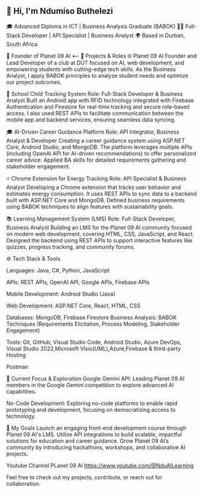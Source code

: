 ## 👋 Hi, I'm Ndumiso Buthelezi
🎓 Advanced Diploma in ICT | Business Analysis Graduate (BABOK)
👨‍💻 Full-Stack Developer | API Specialist | Business Analyst
🌍 Based in Durban, South Africa

📌 Founder of Planet 09 AI
<--
🔭 Projects & Roles
🌐 Planet 09 AI
Founder and Lead Developer of a club at DUT focused on AI, web development, and empowering students with cutting-edge tech skills. As the Business Analyst, I apply BABOK principles to analyze student needs and optimize our project outcomes.

📱 School Child Tracking System
Role: Full-Stack Developer & Business Analyst
Built an Android app with RFID technology integrated with Firebase Authentication and Firestore for real-time tracking and secure role-based access. I also used REST APIs to facilitate communication between the mobile app and backend services, ensuring seamless data syncing.

🎓 AI-Driven Career Guidance Platform
Role: API Integrator, Business Analyst & Developer
Creating a career guidance system using ASP.NET Core, Android Studio, and MongoDB. The platform leverages multiple APIs (including OpenAI API for AI-driven recommendations) to offer personalized career advice. Applied BA skills for detailed requirements gathering and stakeholder engagement.

⚡ Chrome Extension for Energy Tracking
Role: API Specialist & Business Analyst
Developing a Chrome extension that tracks user behavior and estimates energy consumption. It uses REST APIs to sync data to a backend built with ASP.NET Core and MongoDB. Defined business requirements using BABOK techniques to align features with sustainability goals.

📚 Learning Management System (LMS)
Role: Full-Stack Developer, Business Analyst
Building an LMS for the Planet 09 AI community focused on modern web development, covering HTML, CSS, JavaScript, and React. Designed the backend using REST APIs to support interactive features like quizzes, progress tracking, and community forums.

⚙️ Tech Stack & Tools

Languages: Java, C#, Python, JavaScript

APIs: REST APIs, OpenAI API, Google
APIs, Firebase APIs

Mobile Development: Android Studio (Java)

Web Development: ASP.NET Core, React, HTML, CSS

Databases: MongoDB, Firebase Firestore
Business Analysis: BABOK Techniques (Requirements Elicitation, Process Modeling, Stakeholder Engagement)


Tools: Git, GitHub, Visual Studio Code, Android Studio, Azure DevOps, Visual Studio 2022,Microsoft Visio(UML),Azure,Firebase & third-party Hosting 

Postman

🌱 Current Focus & Exploration
Google Gemini API: Leading Planet 09 AI members in the Google Gemini competition to explore advanced AI capabilities.


No-Code Development: Exploring no-code platforms to enable rapid prototyping and development, focusing on democratizing access to technology.


🚀 My Goals
Launch an engaging front-end development course through Planet 09 AI's LMS.
Utilize API integrations to build scalable, impactful solutions for education and career guidance.
Grow Planet 09 AI’s community by introducing hackathons, workshops, and collaborative AI projects.

Youtube Channel PLanet 09 AI https://www.youtube.com/@NduAILearning

Feel free to check out my projects, contribute, or reach out for collaboration. 
